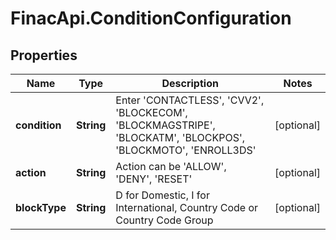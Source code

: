 # FinacApi.ConditionConfiguration

## Properties
Name | Type | Description | Notes
------------ | ------------- | ------------- | -------------
**condition** | **String** | Enter &#x27;CONTACTLESS&#x27;, &#x27;CVV2&#x27;, &#x27;BLOCKECOM&#x27;, &#x27;BLOCKMAGSTRIPE&#x27;, &#x27;BLOCKATM&#x27;, &#x27;BLOCKPOS&#x27;, &#x27;BLOCKMOTO&#x27;, &#x27;ENROLL3DS&#x27; | [optional] 
**action** | **String** | Action can be &#x27;ALLOW&#x27;, &#x27;DENY&#x27;, &#x27;RESET&#x27; | [optional] 
**blockType** | **String** | D for Domestic, I for International, Country Code or Country Code Group | [optional] 
